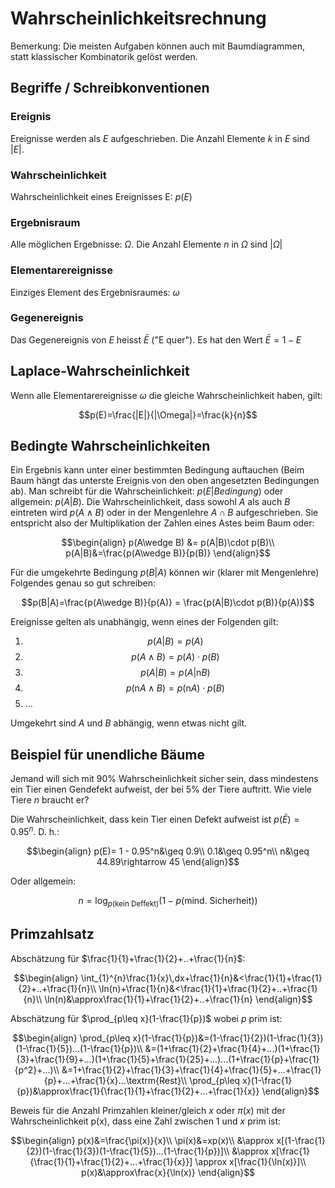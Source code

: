 # Wahrscheinlichkeitsrechnung

Bemerkung: Die meisten Aufgaben können auch mit Baumdiagrammen, statt klassischer Kombinatorik gelöst werden.

## Begriffe / Schreibkonventionen

### Ereignis

Ereignisse werden als $E$ aufgeschrieben. Die Anzahl Elemente $k$ in $E$ sind $|E|$.

### Wahrscheinlichkeit

Wahrscheinlichkeit eines Ereignisses E: $p(E)$

### Ergebnisraum

Alle möglichen Ergebnisse: $\Omega$. Die Anzahl Elemente $n$ in $\Omega$ sind $|\Omega|$

### Elementarereignisse

Einziges Element des Ergebnisraumes: $\omega$

### Gegenereignis

Das Gegenereignis von $E$ heisst $\bar{E}$ ("E quer"). Es hat den Wert $\bar{E}=1-E$

## Laplace-Wahrscheinlichkeit

Wenn alle Elementarereignisse $\omega$ die gleiche Wahrscheinlichkeit haben, gilt:

$$p(E)=\frac{|E|}{|\Omega|}=\frac{k}{n}$$

## Bedingte Wahrscheinlichkeiten

Ein Ergebnis kann unter einer bestimmten Bedingung auftauchen (Beim Baum hängt das unterste Ereignis von den oben angesetzten Bedingungen ab). Man schreibt für die Wahrscheinlichkeit: $p(E|Bedingung)$ oder allgemein: $p(A|B)$. Die Wahrscheinlichkeit, dass sowohl $A$ als auch $B$ eintreten wird $p(A\wedge B)$ oder in der Mengenlehre $A\cap B$ aufgeschrieben. Sie entspricht also der Multiplikation der Zahlen eines Astes beim Baum oder:

$$\begin{align}
  p(A\wedge B) &= p(A|B)\cdot p(B)\\
  p(A|B)&=\frac{p(A\wedge B)}{p(B)}
\end{align}$$


Für die umgekehrte Bedingung $p(B|A)$ können wir (klarer mit Mengenlehre) Folgendes genau so gut schreiben:

$$p(B|A)=\frac{p(A\wedge B)}{p(A)} = \frac{p(A|B)\cdot p(B)}{p(A)}$$


Ereignisse gelten als unabhängig, wenn eines der Folgenden gilt:

1.  $$p(A|B)=p(A)$$
2.  $$p(A\wedge B)=p(A)\cdot p(B)$$
3.  $$p(A|B)=p(A|\textrm{n} B)$$
4.  $$p(\textrm{n} A\wedge B)=p(\textrm{n} A)\cdot p(B)$$
5.  ...

Umgekehrt sind $A$ und $B$ abhängig, wenn etwas nicht gilt.

## Beispiel für unendliche Bäume

Jemand will sich mit 90% Wahrscheinlichkeit sicher sein, dass mindestens ein Tier einen Gendefekt aufweist, der bei 5% der Tiere auftritt. Wie viele Tiere $n$ braucht er?

Die Wahrscheinlichkeit, dass kein Tier einen Defekt aufweist ist $p(\bar{E}) = 0.95^n$. D. h.:

$$\begin{align}
  p(E)= 1 - 0.95^n&\geq 0.9\\
  0.1&\geq 0.95^n\\
  n&\geq 44.89\rightarrow 45
\end{align}$$

Oder allgemein:

$$n = \log_{p(\textrm{kein Deffekt})}(1-p(\textrm{mind. Sicherheit}))$$


## Primzahlsatz

Abschätzung für $\frac{1}{1}+\frac{1}{2}+..+\frac{1}{n}$:

$$\begin{align}
  \int_{1}^{n}\frac{1}{x}\,dx+\frac{1}{n}&<\frac{1}{1}+\frac{1}{2}+..+\frac{1}{n}\\
  \ln(n)+\frac{1}{n}&<\frac{1}{1}+\frac{1}{2}+..+\frac{1}{n}\\
  \ln(n)&\approx\frac{1}{1}+\frac{1}{2}+..+\frac{1}{n}
\end{align}$$

Abschätzung für $\prod_{p\leq x}(1-\frac{1}{p})$ wobei $p$ prim ist:

$$\begin{align}
  \prod_{p\leq x}(1-\frac{1}{p})&=(1-\frac{1}{2})(1-\frac{1}{3})(1-\frac{1}{5})...(1-\frac{1}{p})\\
  &=(1+\frac{1}{2}+\frac{1}{4}+...)(1+\frac{1}{3}+\frac{1}{9}+...)(1+\frac{1}{5}+\frac{1}{25}+...)...(1+\frac{1}{p}+\frac{1}{p^2}+...)\\
  &=1+\frac{1}{2}+\frac{1}{3}+\frac{1}{4}+\frac{1}{5}+...+\frac{1}{p}+...+\frac{1}{x}...\textrm{Rest}\\
  \prod_{p\leq x}(1-\frac{1}{p})&\approx\frac{1}{\frac{1}{1}+\frac{1}{2}+...+\frac{1}{x}}
\end{align}$$

Beweis für die Anzahl Primzahlen kleiner/gleich $x$ oder $\pi(x)$ mit der Wahrscheinlichkeit p(x), dass eine Zahl zwischen 1 und $x$ prim ist:

$$\begin{align}
  p(x)&=\frac{\pi(x)}{x}\\
  \pi(x)&=xp(x)\\
  &\approx x[(1-\frac{1}{2})(1-\frac{1}{3})(1-\frac{1}{5})...(1-\frac{1}{p})]\\
  &\approx x[\frac{1}{\frac{1}{1}+\frac{1}{2}+...+\frac{1}{x}}] \approx x[\frac{1}{\ln(x)}]\\
  p(x)&\approx\frac{x}{\ln(x)}
\end{align}$$